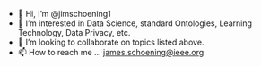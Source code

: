 - 👋 Hi, I’m @jimschoening1
- 👀 I’m interested in Data Science, standard Ontologies, Learning Technology, Data Privacy, etc. 
- 💞️ I’m looking to collaborate on topics listed above.
- 📫 How to reach me ... james.schoening@ieee.org

<!---
jimschoening1/jimschoening1 is a ✨ special ✨ repository because its `README.md` (this file) appears on your GitHub profile.
You can click the Preview link to take a look at your changes.
--->
